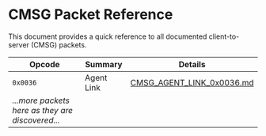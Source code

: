 # CMSG Packet Reference

This document provides a quick reference to all documented client-to-server (CMSG) packets.

| Opcode | Summary | Details |
|---|---|---|
| `0x0036` | Agent Link | [CMSG_AGENT_LINK_0x0036.md](./CMSG_AGENT_LINK_0x0036.md) |
| *...more packets here as they are discovered...* |